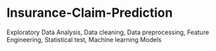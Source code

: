 # Insurance-Claim-Prediction
Exploratory Data Analysis, Data cleaning, Data preprocessing, Feature Engineering, Statistical test, Machine learning Models
